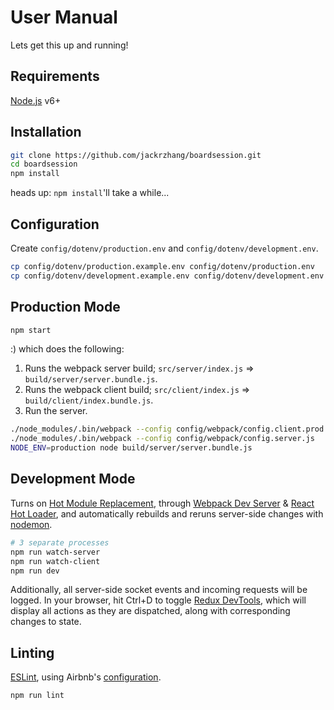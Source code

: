 # User Manual

Lets get this up and running!

## Requirements
[Node.js](https://nodejs.org) v6+

## Installation
```sh
git clone https://github.com/jackrzhang/boardsession.git
cd boardsession
npm install
```
heads up: `npm install`'ll take a while...

## Configuration
Create `config/dotenv/production.env` and `config/dotenv/development.env`.
```sh
cp config/dotenv/production.example.env config/dotenv/production.env
cp config/dotenv/development.example.env config/dotenv/development.env
```

## Production Mode
```sh
npm start
```
:) which does the following:

1. Runs the webpack server build; `src/server/index.js` => `build/server/server.bundle.js`.
2. Runs the webpack client build; `src/client/index.js` => `build/client/index.bundle.js`.
3. Run the server.

```sh
./node_modules/.bin/webpack --config config/webpack/config.client.prod.js
./node_modules/.bin/webpack --config config/webpack/config.server.js
NODE_ENV=production node build/server/server.bundle.js
```

## Development Mode
Turns on [Hot Module Replacement](https://webpack.github.io/docs/hot-module-replacement.html), 
through [Webpack Dev Server](https://webpack.github.io/docs/webpack-dev-server.html)
& [React Hot Loader](https://github.com/gaearon/react-hot-loader), and automatically rebuilds and reruns server-side changes
with [nodemon](https://nodemon.io/).
```sh
# 3 separate processes
npm run watch-server
npm run watch-client
npm run dev
```
Additionally, all server-side socket events and incoming requests will be logged.
In your browser, hit Ctrl+D to toggle [Redux DevTools](https://github.com/gaearon/redux-devtools), which will display
all actions as they are dispatched, along with corresponding changes to state.

## Linting
[ESLint](http://eslint.org/), using Airbnb's 
[configuration](https://github.com/airbnb/javascript/tree/master/packages/eslint-config-airbnb).
```sh
npm run lint
```
